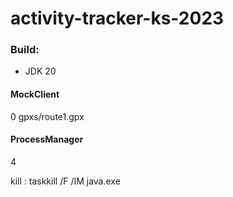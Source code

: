 # activity-tracker-ks-2023

### Build:
- JDK 20

#### MockClient
 0 gpxs/route1.gpx
#### ProcessManager
4


kill : taskkill /F /IM java.exe